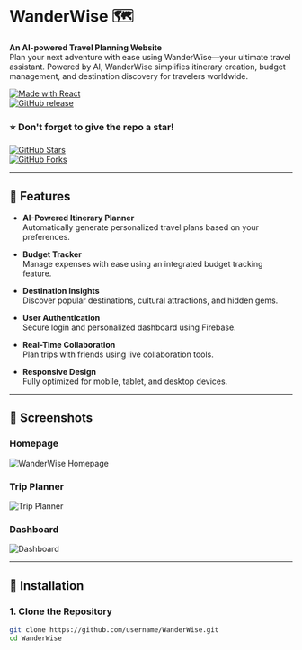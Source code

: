 # WanderWise 🗺️  
**An AI-powered Travel Planning Website**  
Plan your next adventure with ease using WanderWise—your ultimate travel assistant. Powered by AI, WanderWise simplifies itinerary creation, budget management, and destination discovery for travelers worldwide.  

[![Made with React](https://img.shields.io/badge/Made%20with-React-61DAFB.svg?style=flat&logo=react&logoColor=white)](https://reactjs.org/)  
[![GitHub release](https://img.shields.io/github/v/release/ElsonNS/WanderWise-)](https://github.com/ElsonNS/WanderWise-) 

### ⭐ Don't forget to give the repo a star!   
[![GitHub Stars](https://img.shields.io/github/stars/ElsonNS/WanderWise-.svg?style=social&label=Star)](https://github.com/ElsonNS/WanderWise-)  
[![GitHub Forks](https://img.shields.io/github/forks/ElsonNS/WanderWise-.svg?style=social&label=Forks)](https://github.com/ElsonNS/WanderWise-/fork)  


---

## 🌟 Features  

- **AI-Powered Itinerary Planner**  
  Automatically generate personalized travel plans based on your preferences.  

- **Budget Tracker**  
  Manage expenses with ease using an integrated budget tracking feature.  

- **Destination Insights**  
  Discover popular destinations, cultural attractions, and hidden gems.  

- **User Authentication**  
  Secure login and personalized dashboard using Firebase.  

- **Real-Time Collaboration**  
  Plan trips with friends using live collaboration tools.  

- **Responsive Design**  
  Fully optimized for mobile, tablet, and desktop devices.  

---

## 📸 Screenshots  

### Homepage  
![WanderWise Homepage](src/assets/homepage.jpg)

### Trip Planner  
![Trip Planner](https://via.placeholder.com/800x400.png?text=Trip+Planner+Image)  

### Dashboard  
![Dashboard](https://via.placeholder.com/800x400.png?text=Dashboard+Image)  

---

## 🚀 Installation  

### 1. Clone the Repository  

```bash
git clone https://github.com/username/WanderWise.git
cd WanderWise
